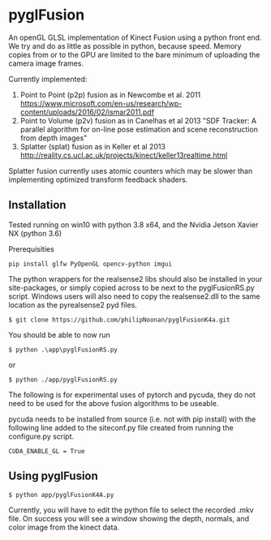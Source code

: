 # pyglFusion
An openGL GLSL implementation of Kinect Fusion using a python front end. We try and do as little as possible in python, because speed. Memory copies from or to the GPU are limited to the bare minimum of uploading the camera image frames. 

Currently implemented:

1. Point to Point (p2p) fusion as in Newcombe et al. 2011 https://www.microsoft.com/en-us/research/wp-content/uploads/2016/02/ismar2011.pdf
2. Point to Volume (p2v) fusion as in Canelhas et al 2013 "SDF Tracker: A parallel algorithm for on-line pose estimation and scene reconstruction from depth images"
3. Splatter (splat) fusion as in Keller et al 2013 http://reality.cs.ucl.ac.uk/projects/kinect/keller13realtime.html

Splatter fusion currently uses atomic counters which may be slower than implementing optimized transform feedback shaders. 

## Installation

Tested running on win10 with python 3.8 x64, and the Nvidia Jetson Xavier NX (python 3.6)

Prerequisities 
```shell
pip install glfw PyOpenGL opencv-python imgui 
```

The python wrappers for the realsense2 libs should also be installed in your site-packages, or simply copied across to be next to the pyglFusionRS.py script. Windows users will also need to copy the realsense2.dll to the same location as the pyrealsense2 pyd files.


```shell
$ git clone https://github.com/philipNoonan/pyglFusionK4a.git
```

You should be able to now run 

```shell
$ python .\app\pyglFusionRS.py
```
or 
```shell
$ python ./app/pyglFusionRS.py
```
The following is for experimental uses of pytorch and pycuda, they do not need to be used for the above fusion algorithms to be useable.

pycuda needs to be installed from source (i.e. not with pip install) with the following line added to the siteconf.py file created from running the configure.py script.

```
CUDA_ENABLE_GL = True
````


## Using pyglFusion


```
$ python app/pyglFusionK4A.py
```

Currently, you will have to edit the python file to select the recorded .mkv file. On success you will see a window showing the depth, normals, and color image from the kinect data.